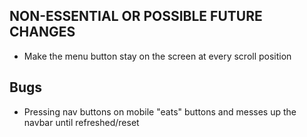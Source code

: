 ## NON-ESSENTIAL OR POSSIBLE FUTURE CHANGES

* Make the menu button stay on the screen at every scroll position

## Bugs

* Pressing nav buttons on mobile "eats" buttons and messes up the navbar until refreshed/reset